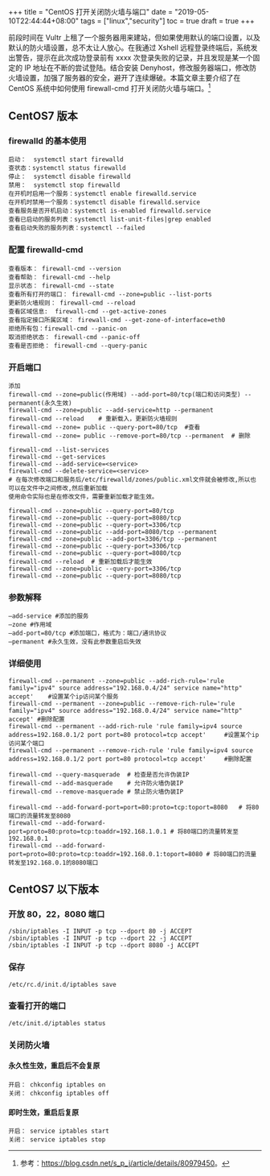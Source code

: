 +++
title = "CentOS 打开关闭防火墙与端口"
date = "2019-05-10T22:44:44+08:00"
tags = ["linux","security"]
toc = true
draft = true
+++

前段时间在 Vultr 上租了一个服务器用来建站，但如果使用默认的端口设置，以及默认的防火墙设置，总不太让人放心。在我通过 Xshell 远程登录终端后，系统发出警告，提示在此次成功登录前有 xxxx 次登录失败的记录，并且发现是某一个固定的 IP 地址在不断的尝试登陆。结合安装 Denyhost，修改服务器端口，修改防火墙设置，加强了服务器的安全，避开了连续爆破。本篇文章主要介绍了在 CentOS 系统中如何使用 firewall-cmd 打开关闭防火墙与端口。[^1]

## CentOS7 版本

### firewalld 的基本使用

```
启动：  systemctl start firewalld
查状态：systemctl status firewalld 
停止：  systemctl disable firewalld
禁用：  systemctl stop firewalld
在开机时启用一个服务：systemctl enable firewalld.service
在开机时禁用一个服务：systemctl disable firewalld.service
查看服务是否开机启动：systemctl is-enabled firewalld.service
查看已启动的服务列表：systemctl list-unit-files|grep enabled
查看启动失败的服务列表：systemctl --failed
```

### 配置 firewalld-cmd

```
查看版本： firewall-cmd --version
查看帮助： firewall-cmd --help
显示状态： firewall-cmd --state
查看所有打开的端口： firewall-cmd --zone=public --list-ports
更新防火墙规则： firewall-cmd --reload
查看区域信息:  firewall-cmd --get-active-zones
查看指定接口所属区域： firewall-cmd --get-zone-of-interface=eth0
拒绝所有包：firewall-cmd --panic-on
取消拒绝状态： firewall-cmd --panic-off
查看是否拒绝： firewall-cmd --query-panic
```

### 开启端口

```
添加
firewall-cmd --zone=public(作用域) --add-port=80/tcp(端口和访问类型) --permanent(永久生效)
firewall-cmd --zone=public --add-service=http --permanent
firewall-cmd --reload    # 重新载入，更新防火墙规则
firewall-cmd --zone= public --query-port=80/tcp  #查看
firewall-cmd --zone= public --remove-port=80/tcp --permanent  # 删除

firewall-cmd --list-services
firewall-cmd --get-services
firewall-cmd --add-service=<service>
firewall-cmd --delete-service=<service>
# 在每次修改端口和服务后/etc/firewalld/zones/public.xml文件就会被修改,所以也可以在文件中之间修改,然后重新加载
使用命令实际也是在修改文件，需要重新加载才能生效。

firewall-cmd --zone=public --query-port=80/tcp
firewall-cmd --zone=public --query-port=8080/tcp
firewall-cmd --zone=public --query-port=3306/tcp
firewall-cmd --zone=public --add-port=8080/tcp --permanent
firewall-cmd --zone=public --add-port=3306/tcp --permanent
firewall-cmd --zone=public --query-port=3306/tcp
firewall-cmd --zone=public --query-port=8080/tcp
firewall-cmd --reload  # 重新加载后才能生效
firewall-cmd --zone=public --query-port=3306/tcp
firewall-cmd --zone=public --query-port=8080/tcp
```

### 参数解释

```
–add-service #添加的服务
–zone #作用域
–add-port=80/tcp #添加端口，格式为：端口/通讯协议
–permanent #永久生效，没有此参数重启后失效
```

### 详细使用

```
firewall-cmd --permanent --zone=public --add-rich-rule='rule family="ipv4" source address="192.168.0.4/24" service name="http" accept'    #设置某个ip访问某个服务
firewall-cmd --permanent --zone=public --remove-rich-rule='rule family="ipv4" source address="192.168.0.4/24" service name="http" accept' #删除配置
firewall-cmd --permanent --add-rich-rule 'rule family=ipv4 source address=192.168.0.1/2 port port=80 protocol=tcp accept'     #设置某个ip访问某个端口
firewall-cmd --permanent --remove-rich-rule 'rule family=ipv4 source address=192.168.0.1/2 port port=80 protocol=tcp accept'     #删除配置

firewall-cmd --query-masquerade  # 检查是否允许伪装IP
firewall-cmd --add-masquerade    # 允许防火墙伪装IP
firewall-cmd --remove-masquerade # 禁止防火墙伪装IP

firewall-cmd --add-forward-port=port=80:proto=tcp:toport=8080   # 将80端口的流量转发至8080
firewall-cmd --add-forward-port=proto=80:proto=tcp:toaddr=192.168.1.0.1 # 将80端口的流量转发至192.168.0.1
firewall-cmd --add-forward-port=proto=80:proto=tcp:toaddr=192.168.0.1:toport=8080 # 将80端口的流量转发至192.168.0.1的8080端口
```



## CentOS7 以下版本

### 开放 80，22，8080 端口

```
/sbin/iptables -I INPUT -p tcp --dport 80 -j ACCEPT
/sbin/iptables -I INPUT -p tcp --dport 22 -j ACCEPT
/sbin/iptables -I INPUT -p tcp --dport 8080 -j ACCEPT
```

### 保存

```
/etc/rc.d/init.d/iptables save
```

### 查看打开的端口

```
/etc/init.d/iptables status
```

### 关闭防火墙 

#### 永久性生效，重启后不会复原

```
开启： chkconfig iptables on
关闭： chkconfig iptables off
```

#### 即时生效，重启后复原

```
开启： service iptables start
关闭： service iptables stop
```

[^1]: 参考：<https://blog.csdn.net/s_p_j/article/details/80979450>。